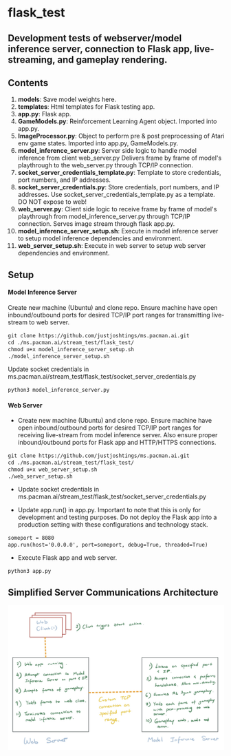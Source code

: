 # flask_test

## Development tests of webserver/model inference server, connection to Flask app, live-streaming, and gameplay rendering.

## Contents
1. **models**: Save model weights here.
2. **templates**: Html templates for Flask testing app.
3. **app.py**: Flask app.
4. **GameModels.py**: Reinforcement Learning Agent object. Imported into app.py.
5. **ImageProcessor.py**: Object to perform pre & post preprocessing of Atari env game states. Imported into app.py, GameModels.py.
6. **model_inference_server.py**: Server side logic to handle model inference from client web_server.py Delivers frame by frame of model's playthrough to the web_server.py through TCP/IP connection.
7. **socket_server_credentials_template.py**: Template to store credentials, port numbers, and IP addresses.
8. **socket_server_credentials.py**: Store credentials, port numbers, and IP addresses. Use socket_server_credentials_template.py as a template. DO NOT expose to web!
9. **web_server.py**: Client side logic to receive frame by frame of model's playthrough from model_inference_server.py through TCP/IP connection. Serves image stream through flask app.py.
10. **model_inference_server_setup.sh**: Execute in model inference server to setup model inference dependencies and environment.
11. **web_server_setup.sh**: Execute in web server to setup web server dependencies and environment.

## Setup
#### Model Inference Server
Create new machine (Ubuntu) and clone repo. Ensure machine have open inbound/outbound ports for desired TCP/IP port ranges for transmitting live-stream to web server. 

```
git clone https://github.com/justjoshtings/ms.pacman.ai.git
cd ./ms.pacman.ai/stream_test/flask_test/
chmod u+x model_inference_server_setup.sh
./model_inference_server_setup.sh
```

Update socket credentials in ms.pacman.ai/stream_test/flask_test/socket_server_credentials.py

```
python3 model_inference_server.py
```

#### Web Server
* Create new machine (Ubuntu) and clone repo. Ensure machine have open inbound/outbound ports for desired TCP/IP port ranges for receiving live-stream from model inference server. Also ensure proper inbound/outbound ports for Flask app and HTTP/HTTPS connections.

```
git clone https://github.com/justjoshtings/ms.pacman.ai.git
cd ./ms.pacman.ai/stream_test/flask_test/
chmod u+x web_server_setup.sh
./web_server_setup.sh
```

* Update socket credentials in ms.pacman.ai/stream_test/flask_test/socket_server_credentials.py

* Update app.run() in app.py. Important to note that this is only for development and testing purposes. Do not deploy the Flask app into a production setting with these configurations and technology stack.
```
someport = 8080
app.run(host='0.0.0.0', port=someport, debug=True, threaded=True)
```

* Execute Flask app and web server.
```
python3 app.py
```
## Simplified Server Communications Architecture
![server_comms](https://github.com/justjoshtings/ms.pacman.ai/blob/main/stream_test/flask_test/server_communications.jpg)
